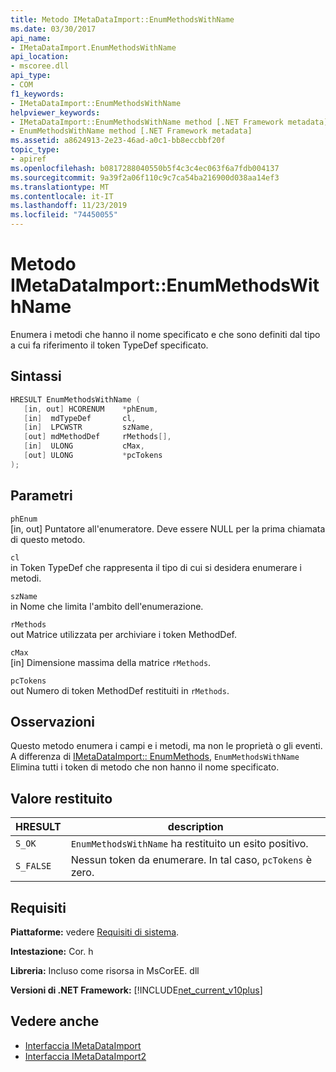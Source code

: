 ```yaml
---
title: Metodo IMetaDataImport::EnumMethodsWithName
ms.date: 03/30/2017
api_name:
- IMetaDataImport.EnumMethodsWithName
api_location:
- mscoree.dll
api_type:
- COM
f1_keywords:
- IMetaDataImport::EnumMethodsWithName
helpviewer_keywords:
- IMetaDataImport::EnumMethodsWithName method [.NET Framework metadata]
- EnumMethodsWithName method [.NET Framework metadata]
ms.assetid: a8624913-2e23-46ad-a0c1-bb8eccbbf20f
topic_type:
- apiref
ms.openlocfilehash: b0817288040550b5f4c3c4ec063f6a7fdb004137
ms.sourcegitcommit: 9a39f2a06f110c9c7ca54ba216900d038aa14ef3
ms.translationtype: MT
ms.contentlocale: it-IT
ms.lasthandoff: 11/23/2019
ms.locfileid: "74450055"
---
```

# <a name="imetadataimportenummethodswithname-method"></a>Metodo IMetaDataImport::EnumMethodsWithName
Enumera i metodi che hanno il nome specificato e che sono definiti dal tipo a cui fa riferimento il token TypeDef specificato.  
  
## <a name="syntax"></a>Sintassi  
  
```cpp  
HRESULT EnumMethodsWithName (  
   [in, out] HCORENUM    *phEnum,  
   [in]  mdTypeDef       cl,  
   [in]  LPCWSTR         szName,  
   [out] mdMethodDef     rMethods[],  
   [in]  ULONG           cMax,  
   [out] ULONG           *pcTokens  
);  
```  
  
## <a name="parameters"></a>Parametri  
 `phEnum`  
 [in, out] Puntatore all'enumeratore. Deve essere NULL per la prima chiamata di questo metodo.  
  
 `cl`  
 in Token TypeDef che rappresenta il tipo di cui si desidera enumerare i metodi.  
  
 `szName`  
 in Nome che limita l'ambito dell'enumerazione.  
  
 `rMethods`  
 out Matrice utilizzata per archiviare i token MethodDef.  
  
 `cMax`  
 [in] Dimensione massima della matrice `rMethods`.  
  
 `pcTokens`  
 out Numero di token MethodDef restituiti in `rMethods`.  
  
## <a name="remarks"></a>Osservazioni  
 Questo metodo enumera i campi e i metodi, ma non le proprietà o gli eventi. A differenza di [IMetaDataImport:: EnumMethods](../../../../docs/framework/unmanaged-api/metadata/imetadataimport-enummethods-method.md), `EnumMethodsWithName` Elimina tutti i token di metodo che non hanno il nome specificato.  
  
## <a name="return-value"></a>Valore restituito  
  
|HRESULT|description|  
|-------------|-----------------|  
|`S_OK`|`EnumMethodsWithName` ha restituito un esito positivo.|  
|`S_FALSE`|Nessun token da enumerare. In tal caso, `pcTokens` è zero.|  
  
## <a name="requirements"></a>Requisiti  
 **Piattaforme:** vedere [Requisiti di sistema](../../../../docs/framework/get-started/system-requirements.md).  
  
 **Intestazione:** Cor. h  
  
 **Libreria:** Incluso come risorsa in MsCorEE. dll  
  
 **Versioni di .NET Framework:** [!INCLUDE[net_current_v10plus](../../../../includes/net-current-v10plus-md.md)]  
  
## <a name="see-also"></a>Vedere anche

- [Interfaccia IMetaDataImport](../../../../docs/framework/unmanaged-api/metadata/imetadataimport-interface.md)
- [Interfaccia IMetaDataImport2](../../../../docs/framework/unmanaged-api/metadata/imetadataimport2-interface.md)
